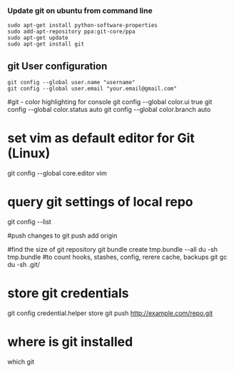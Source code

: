 ### Update git on ubuntu from command line ###
    sudo apt-get install python-software-properties 
    sudo add-apt-repository ppa:git-core/ppa 
    sudo apt-get update 
    sudo apt-get install git  


## git User configuration ##
    git config --global user.name "username"
    git config --global user.email "your.email@gmail.com" 
 

#git - color highlighting for console 
git config --global color.ui true
git config --global color.status auto
git config --global color.branch auto 


# set vim as default editor for Git (Linux)
git config --global core.editor vim 


# query git settings of local repo
git config --list 


#push changes to git
push add origin

#find the size of git repository
git bundle create tmp.bundle --all
du -sh tmp.bundle
#to count hooks, stashes, config, rerere cache, backups 
git gc
du -sh .git/

# store git credentials
git config credential.helper store
git push http://example.com/repo.git

# where is git installed
which git
